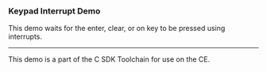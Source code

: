### Keypad Interrupt Demo

This demo waits for the enter, clear, or on key to be pressed using interrupts.

---

This demo is a part of the C SDK Toolchain for use on the CE.

